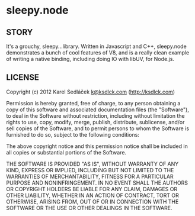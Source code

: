sleepy.node
===========

STORY
-----

It's a grouchy, sleepy...library.
Written in Javascript and C++, sleepy.node demonstrates a bunch of cool features of V8, and is a really clean example of writing a native binding, including doing IO with libUV, for Node.js.

LICENSE
-------

Copyright (c) 2012 Karel Sedláček <k@ksdlck.com> (http://ksdlck.com)

Permission is hereby granted, free of charge, to any person obtaining a copy of this software and associated documentation files (the "Software"), to deal in the Software without restriction, including without limitation the rights to use, copy, modify, merge, publish, distribute, sublicense, and/or sell copies of the Software, and to permit persons to whom the Software is furnished to do so, subject to the following conditions:

The above copyright notice and this permission notice shall be included in all copies or substantial portions of the Software.

THE SOFTWARE IS PROVIDED "AS IS", WITHOUT WARRANTY OF ANY KIND, EXPRESS OR IMPLIED, INCLUDING BUT NOT LIMITED TO THE WARRANTIES OF MERCHANTABILITY, FITNESS FOR A PARTICULAR PURPOSE AND NONINFRINGEMENT. IN NO EVENT SHALL THE AUTHORS OR COPYRIGHT HOLDERS BE LIABLE FOR ANY CLAIM, DAMAGES OR OTHER LIABILITY, WHETHER IN AN ACTION OF CONTRACT, TORT OR OTHERWISE, ARISING FROM, OUT OF OR IN CONNECTION WITH THE SOFTWARE OR THE USE OR OTHER DEALINGS IN THE SOFTWARE.
